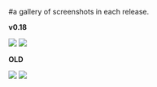 #a gallery of screenshots in each release.

**v0.18**

<img src='http://konsolscript.org/img/slugkuno/v0.18-linux.png'>
<img src='http://konsolscript.org/img/slugkuno/v0.18.png'>

<b>OLD</b>

<img src='http://konsolscript.org/web/wp-content/plugins/random-image/MetalSlug_Kuno/2.png'> <img src='http://konsolscript.org/web/wp-content/plugins/random-image/MetalSlug_Kuno/3.png'>